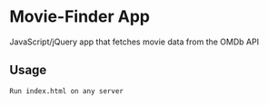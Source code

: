 # Movie-Finder App

JavaScript/jQuery app that fetches movie data from the OMDb API

## Usage

```bash
Run index.html on any server
```
